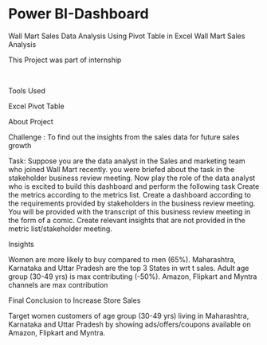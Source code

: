 # Power BI-Dashboard
Wall Mart Sales Data Analysis Using Pivot Table in Excel Wall Mart Sales Analysis

This Project was part of internship

﻿

Tools Used

Excel Pivot Table

About Project

Challenge : To find out the insights from the sales data for future sales growth

Task: Suppose you are the data analyst in the Sales and marketing team who joined Wall Mart recently. you were briefed about the task in the stakeholder business review meeting. Now play the role of the data analyst who is excited to build this dashboard and perform the following task Create the metrics according to the metrics list. Create a dashboard according to the requirements provided by stakeholders in the business review meeting. You will be provided with the transcript of this business review meeting in the form of a comic. Create relevant insights that are not provided in the metric list/stakeholder meeting.

Insights

Women are more likely to buy compared to men (65%). Maharashtra, Karnataka and Uttar Pradesh are the top 3 States in wrt t sales. Adult age group (30-49 yrs) is max contributing (-50%). Amazon, Flipkart and Myntra channels are max contribution

Final Conclusion to Increase Store Sales

Target women customers of age group (30-49 yrs) living in Maharashtra, Karnataka and Uttar Pradesh by showing ads/offers/coupons available on Amazon, Flipkart and Myntra.
